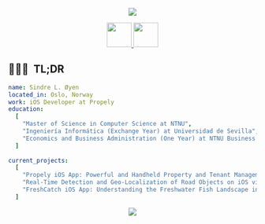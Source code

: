 <p align="center">
  <img src="https://capsule-render.vercel.app/api?type=waving&color=gradient&text=Hello!&height=100&section=header"/>
</p>

<p align="center">
  <a href="https://www.linkedin.com/in/sindre-oeyen/">
    <img height="50" src="https://user-images.githubusercontent.com/46517096/166973395-19676cd8-f8ec-4abf-83ff-da8243505b82.png"/>
  </a>
  <a href="https://medium.com/@oyensindre">
    <img height="50" src="https://github.com/user-attachments/assets/5893aa01-6ece-4a42-82e8-541e0983837b"/>
  </a>
</p>

<h2> 👨🏻‍💻 &nbsp;TL;DR</h2>

```yaml
name: Sindre L. Øyen
located_in: Oslo, Norway
work: iOS Developer at Propely
education:
  [
    "Master of Science in Computer Science at NTNU",
    "Ingeniería Informática (Exchange Year) at Universidad de Sevilla",
    "Economics and Business Administration (One Year) at NTNU Business School",
  ]
  
current_projects:
  [
    "Propely iOS App: Powerful and Handheld Property and Tenant Management",
    "Real-Time Detection and Geo-Localization of Road Objects on iOS via GNSS-RTK and Visual Sensor Fusion",
    "FreshCatch iOS App: Understanding the Freshwater Fish Landscape in Norway"
  ]
```


<p align="center">
  <img src="https://capsule-render.vercel.app/api?type=waving&color=gradient&height=100&section=footer"/>
</p>
